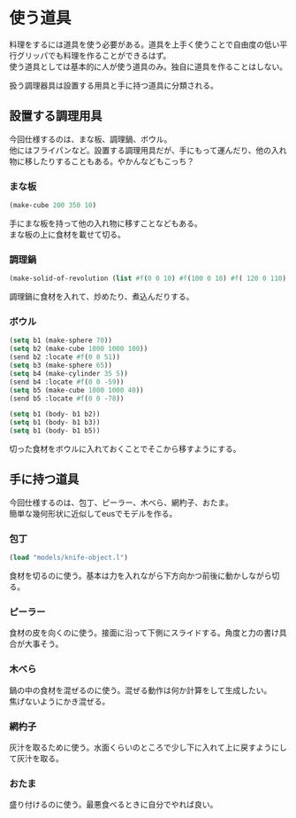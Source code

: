 # 使う道具

料理をするには道具を使う必要がある。道具を上手く使うことで自由度の低い平行グリッパでも料理を作ることができるはず。  
使う道具としては基本的に人が使う道具のみ。独自に道具を作ることはしない。  

扱う調理器具は設置する用具と手に持つ道具に分類される。

## 設置する調理用具
今回仕様するのは、まな板、調理鍋、ボウル。  
他にはフライパンなど。設置する調理用具だが、手にもって運んだり、他の入れ物に移したりすることもある。やかんなどもこっち？

### まな板
```lisp
(make-cube 200 350 10)
```
手にまな板を持って他の入れ物に移すことなどもある。  
まな板の上に食材を載せて切る。

### 調理鍋
```lisp
(make-solid-of-revolution (list #f(0 0 10) #f(100 0 10) #f( 120 0 110) #f(130 0 110) #f(110 0 5) #f(105 0 0) #f(0 0 0)))
```
調理鍋に食材を入れて、炒めたり、煮込んだりする。

### ボウル
```lisp
(setq b1 (make-sphere 70))
(setq b2 (make-cube 1000 1000 100))
(send b2 :locate #f(0 0 51))
(setq b3 (make-sphere 65))
(setq b4 (make-cylinder 35 5))
(send b4 :locate #f(0 0 -59))
(setq b5 (make-cube 1000 1000 40))
(send b5 :locate #f(0 0 -78))

(setq b1 (body- b1 b2))
(setq b1 (body- b1 b3))
(setq b1 (body- b1 b5))
```
切った食材をボウルに入れておくことでそこから移すようにする。  

## 手に持つ道具
今回仕様するのは、包丁、ピーラー、木べら、網杓子、おたま。  
簡単な幾何形状に近似してeusでモデルを作る。  

### 包丁
```lisp
(load "models/knife-object.l")
```
食材を切るのに使う。基本は力を入れながら下方向かつ前後に動かしながら切る。  

### ピーラー
食材の皮を向くのに使う。接面に沿って下側にスライドする。角度と力の書け具合が大事そう。  

### 木べら
鍋の中の食材を混ぜるのに使う。混ぜる動作は何か計算をして生成したい。  
焦げないようにかき混ぜる。

### 網杓子
灰汁を取るために使う。水面くらいのところで少し下に入れて上に戻すようにして灰汁を取る。  

### おたま
盛り付けるのに使う。最悪食べるときに自分でやれば良い。  
